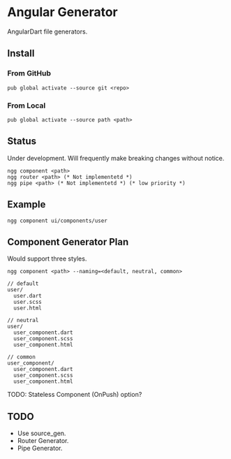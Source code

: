 # Angular Generator

AngularDart file generators.

## Install

### From GitHub

    pub global activate --source git <repo>

### From Local

    pub global activate --source path <path>
    
## Status

Under development. Will frequently make breaking changes without notice.

    ngg component <path>
    ngg router <path> (* Not implementetd *)
    ngg pipe <path> (* Not implementetd *) (* low priority *)

## Example

    ngg component ui/components/user

## Component Generator Plan

Would support three styles.

    ngg component <path> --naming=<default, neutral, common> 

```
// default
user/
  user.dart
  user.scss
  user.html

// neutral
user/
  user_component.dart
  user_component.scss
  user_component.html

// common
user_component/
  user_component.dart
  user_component.scss
  user_component.html    
```

TODO: Stateless Component (OnPush) option?

## TODO

* Use source_gen.
* Router Generator.
* Pipe Generator.